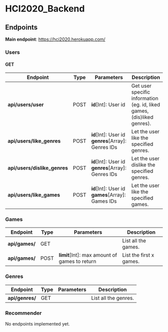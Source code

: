 # HCI2020_Backend

## Endpoints

**Main endpoint**: https://hci2020.herokuapp.com/

### Users

#### GET

| Endpoint                     | Type | Parameters                                             | Description                                                             |
| ---------------------------- | ---- | ------------------------------------------------------ | ----------------------------------------------------------------------- |
| **api/users/user**           | POST | **id**[Int]: User id                                   | Get user specific information (eg. id, liked games, (dis)liked genres). |
| **api/users/like_genres**    | POST | **id**[Int]: User id<br/>**genres**[Array]: Genres IDs | Let the user like the specified genres.                                 |
| **api/users/dislike_genres** | POST | **id**[Int]: User id<br/>**genres**[Array]: Genres IDs | Let the user dislike the specified genres.                              |
| **api/users/like_games**     | POST | **id**[Int]: User id<br/>**games**[Array]: Games IDs   | Let the user like the specified games.                                  |

### Games

| Endpoint       | Type | Parameters                                    | Description             |
| -------------- | ---- | --------------------------------------------- | ----------------------- |
| **api/games/** | GET  |                                               | List all the games.     |
| **api/games/** | POST | **limit**[Int]: max amount of games to return | List the first x games. |

### Genres

| Endpoint        | Type | Parameters | Description          |
| --------------- | ---- | ---------- | -------------------- |
| **api/genres/** | GET  |            | List all the genres. |

### Recommender

No endpoints implemented yet.

<!-- | Endpoint       | Type | Parameters | Description          |
| -------------- | ---- | ---------- | -------------------- |
| **api/games/** | GET  |            | List all the genres. | -->
